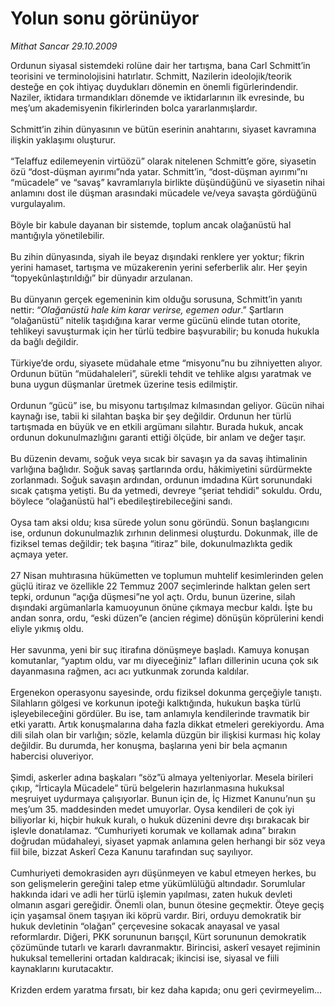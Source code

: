 # Yolun sonu görünüyor

*Mithat Sancar 29.10.2009*

<div class="yazi">Ordunun siyasal sistemdeki rolüne dair her tartışma, bana Carl Schmitt’in teorisini ve terminolojisini hatırlatır. Schmitt, Nazilerin ideolojik/teorik desteğe en çok ihtiyaç duydukları dönemin en önemli figürlerindendir. Naziler, iktidara tırmandıkları dönemde ve iktidarlarının ilk evresinde, bu meş’um akademisyenin fikirlerinden bolca yararlanmışlardır. <br/><br/>Schmitt’in zihin dünyasının ve bütün eserinin anahtarını, siyaset kavramına ilişkin yaklaşımı oluşturur. <br/><br/>“Telaffuz edilemeyenin virtüözü” olarak nitelenen Schmitt’e göre, siyasetin özü “dost-düşman ayırımı”nda yatar. Schmitt’in, “dost-düşman ayırımı”nı “mücadele” ve “savaş” kavramlarıyla birlikte düşündüğünü ve siyasetin nihai anlamını dost ile düşman arasındaki mücadele ve/veya savaşta gördüğünü vurgulayalım. <br/><br/>Böyle bir kabule dayanan bir sistemde, toplum ancak olağanüstü hal mantığıyla yönetilebilir. <br/><br/>Bu zihin dünyasında, siyah ile beyaz dışındaki renklere yer yoktur; fikrin yerini hamaset, tartışma ve müzakerenin yerini seferberlik alır. Her şeyin “topyekûnlaştırıldığı” bir dünyadır arzulanan. <br/><br/>Bu dünyanın gerçek egemeninin kim olduğu sorusuna, Schmitt’in yanıtı nettir: “<i>Olağanüstü hale kim karar verirse, egemen odur</i>.” Şartların “olağanüstü” nitelik taşıdığına karar verme gücünü elinde tutan otorite, tehlikeyi savuşturmak için her türlü tedbire başvurabilir; bu konuda hukukla da bağlı değildir. <br/><br/>Türkiye’de ordu, siyasete müdahale etme “misyonu”nu bu zihniyetten alıyor. Ordunun bütün “müdahaleleri”, sürekli tehdit ve tehlike algısı yaratmak ve buna uygun düşmanlar üretmek üzerine tesis edilmiştir. <br/><br/>Ordunun “gücü” ise, bu misyonu tartışılmaz kılmasından geliyor. Gücün nihai kaynağı ise, tabii ki silahtan başka bir şey değildir. Ordunun her türlü tartışmada en büyük ve en etkili argümanı silahtır. Burada hukuk, ancak ordunun dokunulmazlığını garanti ettiği ölçüde, bir anlam ve değer taşır. <br/><br/>Bu düzenin devamı, soğuk veya sıcak bir savaşın ya da savaş ihtimalinin varlığına bağlıdır. Soğuk savaş şartlarında ordu, hâkimiyetini sürdürmekte zorlanmadı. Soğuk savaşın ardından, ordunun imdadına Kürt sorunundaki sıcak çatışma yetişti. Bu da yetmedi, devreye “şeriat tehdidi” sokuldu. Ordu, böylece “olağanüstü hal”i ebedileştirebileceğini sandı. <br/><br/>Oysa tam aksi oldu; kısa sürede yolun sonu göründü. Sonun başlangıcını ise, ordunun dokunulmazlık zırhının delinmesi oluşturdu. Dokunmak, ille de fiziksel temas değildir; tek başına “itiraz” bile, dokunulmazlıkta gedik açmaya yeter. <br/><br/>27 Nisan muhtırasına hükümetten ve toplumun muhtelif kesimlerinden gelen güçlü itiraz ve özellikle 22 Temmuz 2007 seçimlerinde halktan gelen sert tepki, ordunun “açığa düşmesi”ne yol açtı. Ordu, bunun üzerine, silah dışındaki argümanlarla kamuoyunun önüne çıkmaya mecbur kaldı. İşte bu andan sonra, ordu, “eski düzen”e (ancien régime) dönüşün köprülerini kendi eliyle yıkmış oldu. <br/><br/>Her savunma, yeni bir suç itirafına dönüşmeye başladı. Kamuya konuşan komutanlar, “yaptım oldu, var mı diyeceğiniz” lafları dillerinin ucuna çok sık dayanmasına rağmen, acı acı yutkunmak zorunda kaldılar. <br/><br/>Ergenekon operasyonu sayesinde, ordu fiziksel dokunma gerçeğiyle tanıştı. Silahların gölgesi ve korkunun ipoteği kalktığında, hukukun başka türlü işleyebileceğini gördüler. Bu ise, tam anlamıyla kendilerinde travmatik bir etki yarattı. Artık konuşmalarına daha fazla dikkat etmeleri gerekiyordu. Ama dili silah olan bir varlığın; sözle, kelamla düzgün bir ilişkisi kurması hiç kolay değildir. Bu durumda, her konuşma, başlarına yeni bir bela açmanın habercisi oluveriyor. <br/><br/>Şimdi, askerler adına başkaları “söz”ü almaya yelteniyorlar. Mesela birileri çıkıp, “İrticayla Mücadele” türü belgelerin hazırlanmasına hukuksal meşruiyet uydurmaya çalışıyorlar. Bunun için de, İç Hizmet Kanunu’nun şu meş’um 35. maddesinden medet umuyorlar. Oysa kendileri de çok iyi biliyorlar ki, hiçbir hukuk kuralı, o hukuk düzenini devre dışı bırakacak bir işlevle donatılamaz. “Cumhuriyeti korumak ve kollamak adına” bırakın doğrudan müdahaleyi, siyaset yapmak anlamına gelen herhangi bir söz veya fiil bile, bizzat Askerî Ceza Kanunu tarafından suç sayılıyor. <br/><br/>Cumhuriyeti demokrasiden ayrı düşünmeyen ve kabul etmeyen herkes, bu son gelişmelerin gereğini talep etme yükümlülüğü altındadır. Sorumlular hakkında idari ve adli her türlü işlemin yapılması, zaten hukuk devleti olmanın asgari gereğidir. Önemli olan, bunun ötesine geçmektir. Öteye geçiş için yaşamsal önem taşıyan iki köprü vardır. Biri, orduyu demokratik bir hukuk devletinin “olağan” çerçevesine sokacak anayasal ve yasal reformlardır. Diğeri, PKK sorununun barışçıl, Kürt sorununun demokratik çözümünde tutarlı ve kararlı davranmaktır. Birincisi, askerî vesayet rejiminin hukuksal temellerini ortadan kaldıracak; ikincisi ise, siyasal ve fiili kaynaklarını kurutacaktır. <br/><br/>Krizden erdem yaratma fırsatı, bir kez daha kapıda; onu geri çevirmeyelim...
              </div>
